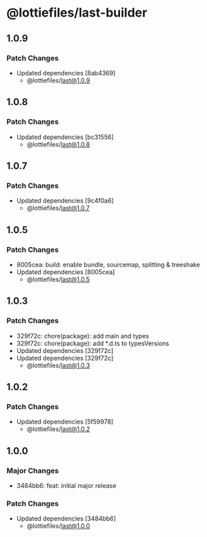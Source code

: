 # @lottiefiles/last-builder

## 1.0.9

### Patch Changes

- Updated dependencies [8ab4369]
  - @lottiefiles/last@1.0.9

## 1.0.8

### Patch Changes

- Updated dependencies [bc31556]
  - @lottiefiles/last@1.0.8

## 1.0.7

### Patch Changes

- Updated dependencies [9c4f0a6]
  - @lottiefiles/last@1.0.7

## 1.0.5

### Patch Changes

- 8005cea: build: enable bundle, sourcemap, splitting & treeshake
- Updated dependencies [8005cea]
  - @lottiefiles/last@1.0.5

## 1.0.3

### Patch Changes

- 329f72c: chore(package): add main and types
- 329f72c: chore(package): add \*.d.ts to typesVersions
- Updated dependencies [329f72c]
- Updated dependencies [329f72c]
  - @lottiefiles/last@1.0.3

## 1.0.2

### Patch Changes

- Updated dependencies [5f59978]
  - @lottiefiles/last@1.0.2

## 1.0.0

### Major Changes

- 3484bb6: feat: initial major release

### Patch Changes

- Updated dependencies [3484bb6]
  - @lottiefiles/last@1.0.0
